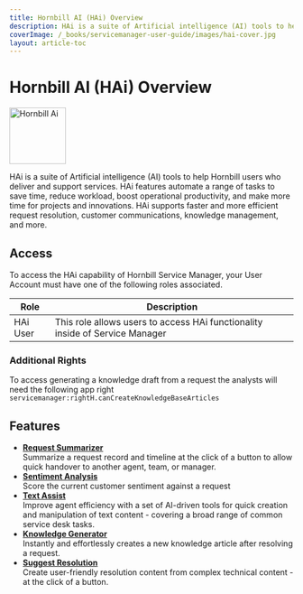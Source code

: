 ```yaml
---
title: Hornbill AI (HAi) Overview
description: HAi is a suite of Artificial intelligence (AI) tools to help Hornbill users who deliver and support services. HAi features automate a range of tasks to save time, reduce workload, boost operational productivity, and make more time for projects and innovations.
coverImage: /_books/servicemanager-user-guide/images/hai-cover.jpg
layout: article-toc
---
```


# Hornbill AI (HAi) Overview
<img src="/_books/servicemanager-user-guide/images/hai-logo.png" alt="Hornbill Ai" width="100"></img>

HAi is a suite of Artificial intelligence (AI) tools to help Hornbill users who deliver and support services. HAi features automate a range of tasks to save time, reduce workload, boost operational productivity, and make more time for projects and innovations. HAi supports faster and more efficient request resolution, customer communications, knowledge management, and more.

## Access
To access the HAi capability of Hornbill Service Manager, your User Account must have one of the following roles associated.

|Role|Description|
|-|-|
|HAi User|This role allows users to access HAi functionality inside of Service Manager|

### Additional Rights
To access generating a knowledge draft from a request the analysts will need the following app right `servicemanager:rightH.canCreateKnowledgeBaseArticles`

## Features
* **[Request Summarizer](/servicemanager-user-guide/hai/request-summarizer)**<br>
Summarize a request record and timeline at the click of a button to allow quick handover to another agent, team, or manager.
* **[Sentiment Analysis](/servicemanager-user-guide/hai/sentiment-analysis)**<br>
Score the current customer sentiment against a request
* **[Text Assist](/servicemanager-user-guide/hai/text-assist)**<br>
Improve agent efficiency with a set of AI-driven tools for quick creation and manipulation of text content - covering a broad range of common service desk tasks.
* **[Knowledge Generator](/servicemanager-user-guide/hai/knowledge-generator)**<br>
Instantly and effortlessly creates a new knowledge article after resolving a request.
* **[Suggest Resolution](/servicemanager-user-guide/hai/suggest-resolution)**<br>
Create user-friendly resolution content from complex technical content - at the click of a button.
